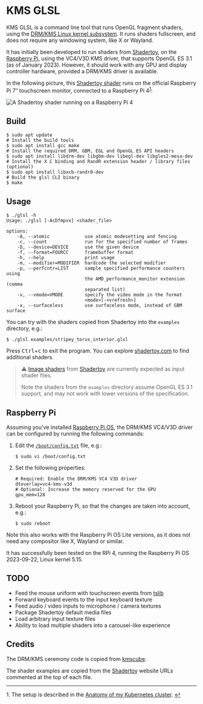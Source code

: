 # KMS GLSL

KMS GLSL is a command line tool that runs OpenGL fragment shaders, using the [DRM/KMS Linux kernel subsystem](https://en.wikipedia.org/wiki/Direct_Rendering_Manager).
It runs shaders fullscreen, and does not require any windowing system, like X or Wayland.

It has initially been developed to run shaders from [Shadertoy](https://www.shadertoy.com), on the [Raspberry Pi](#raspberry-pi), using the VC4/V3D KMS driver, that supports OpenGL ES 3.1 (as of January 2023).
However, it should work with any GPU and display controller hardware, provided a DRM/KMS driver is available.

In the following picture, this [Shadertoy shader](https://www.shadertoy.com/view/MsX3Wj) runs on the official Raspberry Pi 7″ touchscreen monitor, connected to a Raspberry Pi 4<sup name="a1">[1](#f1)</sup>:

![A Shadertoy shader running on a Raspberry Pi 4](./torus.jpg)

## Build

```shell
$ sudo apt update
# Install the build tools
$ sudo apt install gcc make
# Install the required DRM, GBM, EGL and OpenGL ES API headers
$ sudo apt install libdrm-dev libgbm-dev libegl-dev libgles2-mesa-dev
# Install the X C binding and RandR extension header / library files (optional)
$ sudo apt install libxcb-randr0-dev
# Build the glsl CLI binary
$ make
```

## Usage

```console
$ ./glsl -h
Usage: ./glsl [-AcDfmpvx] <shader_file>

options:
    -A, --atomic             use atomic modesetting and fencing
    -c, --count              run for the specified number of frames
    -D, --device=DEVICE      use the given device
    -f, --format=FOURCC      framebuffer format
    -h, --help      		 print usage
    -m, --modifier=MODIFIER  hardcode the selected modifier
    -p, --perfcntr=LIST      sample specified performance counters using
                             the AMD_performance_monitor extension (comma
                             separated list)
    -v, --vmode=VMODE        specify the video mode in the format
                             <mode>[-<vrefresh>]
    -x, --surfaceless        use surfaceless mode, instead of GBM surface
```

You can try with the shaders copied from Shadertoy into the `examples` directory, e.g.:

```shell
$ ./glsl examples/stripey_torus_interior.glsl
```

Press <kbd>Ctrl</kbd>+<kbd>c</kbd> to exit the program.
You can explore [shadertoy.com](https://www.shadertoy.com) to find additional shaders.

> :warning: [Image shaders](https://www.shadertoy.com/howto#q1) from [Shadertoy](https://www.shadertoy.com/) are currently expected as input shader files.
>
> Note the shaders from the `examples` directory assume OpenGL ES 3.1 support, and may not work with lower versions of the specification.

## Raspberry Pi

Assuming you've installed [Raspberry Pi OS](https://www.raspberrypi.org/software/operating-systems), the DRM/KMS VC4/V3D driver can be configured by running the following commands:

1. Edit the [`/boot/config.txt`](https://www.raspberrypi.org/documentation/configuration/config-txt/) file, e.g.:

    ```shell
    $ sudo vi /boot/config.txt
    ```

2. Set the following properties:

    ```properties
    # Required: Enable the DRM/KMS VC4 V3D driver
    dtoverlay=vc4-kms-v3d
    # Optional: Increase the memory reserved for the GPU
    gpu_mem=128
    ```

3. Reboot your Raspberry Pi, so that the changes are taken into account, e.g.:

    ```shell
    $ sudo reboot
    ```

Note this also works with the Raspberry Pi OS Lite versions, as it does not need any compositor like X, Wayland or similar.

It has successfully been tested on the RPi 4, running the Raspberry Pi OS 2023-09-22, Linux kernel 5.15.

## TODO

- Feed the mouse uniform with touchscreen events from [tslib](http://www.tslib.org)
- Forward keyboard events to the input keyboard texture
- Feed audio / video inputs to microphone / camera textures
- Package Shadertoy default media files
- Load arbitrary input texture files
- Ability to load multiple shaders into a carousel-like experience

## Credits

The DRM/KMS ceremony code is copied from [kmscube](https://gitlab.freedesktop.org/mesa/kmscube/).

The shader examples are copied from the [Shadertoy](https://www.shadertoy.com) website URLs commented at the top of each file.

---

<a name="f1">1</a>. The setup is described in the [Anatomy of my Kubernetes cluster](https://ttt.io/anatomy-of-my-kubernetes-cluster). [↩](#a1)
